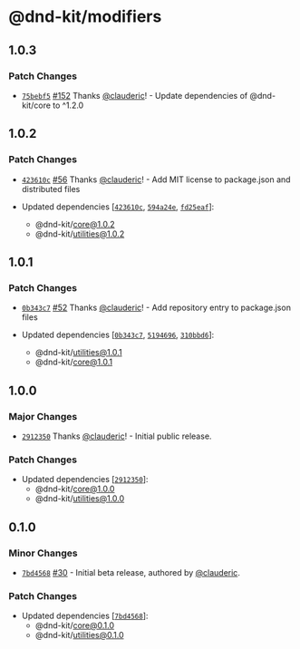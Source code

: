 # @dnd-kit/modifiers

## 1.0.3

### Patch Changes

- [`75bebf5`](https://github.com/clauderic/dnd-kit/commit/75bebf53cf59ae5cd530bf658f11a48be6f64d7d) [#152](https://github.com/clauderic/dnd-kit/pull/152) Thanks [@clauderic](https://github.com/clauderic)! - Update dependencies of @dnd-kit/core to ^1.2.0

## 1.0.2

### Patch Changes

- [`423610c`](https://github.com/clauderic/dnd-kit/commit/423610ca48c5e5ca95545fdb5c5cfcfbd3d233ba) [#56](https://github.com/clauderic/dnd-kit/pull/56) Thanks [@clauderic](https://github.com/clauderic)! - Add MIT license to package.json and distributed files

- Updated dependencies [[`423610c`](https://github.com/clauderic/dnd-kit/commit/423610ca48c5e5ca95545fdb5c5cfcfbd3d233ba), [`594a24e`](https://github.com/clauderic/dnd-kit/commit/594a24e61e2fb559bceab8b50a07ceeeadf86417), [`fd25eaf`](https://github.com/clauderic/dnd-kit/commit/fd25eaf7c114f73918bf83801890d970c9b56d18)]:
  - @dnd-kit/core@1.0.2
  - @dnd-kit/utilities@1.0.2

## 1.0.1

### Patch Changes

- [`0b343c7`](https://github.com/clauderic/dnd-kit/commit/0b343c7e88a68351f8a39f643e9f26b8e046ef48) [#52](https://github.com/clauderic/dnd-kit/pull/52) Thanks [@clauderic](https://github.com/clauderic)! - Add repository entry to package.json files

- Updated dependencies [[`0b343c7`](https://github.com/clauderic/dnd-kit/commit/0b343c7e88a68351f8a39f643e9f26b8e046ef48), [`5194696`](https://github.com/clauderic/dnd-kit/commit/5194696b4b91f26379cd3e6c11b2d66c92d32c5b), [`310bbd6`](https://github.com/clauderic/dnd-kit/commit/310bbd6370e85f8fb16cad149e6254600a5beb3a)]:
  - @dnd-kit/utilities@1.0.1
  - @dnd-kit/core@1.0.1

## 1.0.0

### Major Changes

- [`2912350`](https://github.com/clauderic/dnd-kit/commit/2912350c5008c2b0edda3bae30b5075a852dea63) Thanks [@clauderic](https://github.com/clauderic)! - Initial public release.

### Patch Changes

- Updated dependencies [[`2912350`](https://github.com/clauderic/dnd-kit/commit/2912350c5008c2b0edda3bae30b5075a852dea63)]:
  - @dnd-kit/core@1.0.0
  - @dnd-kit/utilities@1.0.0

## 0.1.0

### Minor Changes

- [`7bd4568`](https://github.com/clauderic/dnd-kit/commit/7bd4568e9f339552fd73a9a4c888460b11195a5e) [#30](https://github.com/clauderic/dnd-kit/pull/30) - Initial beta release, authored by [@clauderic](https://github.com/clauderic).

### Patch Changes

- Updated dependencies [[`7bd4568`](https://github.com/clauderic/dnd-kit/commit/7bd4568e9f339552fd73a9a4c888460b11195a5e)]:
  - @dnd-kit/core@0.1.0
  - @dnd-kit/utilities@0.1.0
